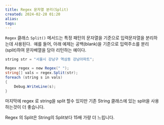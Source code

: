 ```yaml
---
title: Regex 문자열 분리(Split)
created: 2024-02-28 01:20
alias:
tags:
---
```

`Regex` 클래스 `Split()` 메서드는 
특정 패턴의 문자열을 기준으로 입력문자열을 분리하는데 사용된다. 
예를 들어, 아래 예제는 공백(blank)을 기준으로 입력주소를 분리(split)하여 문자배열을 담아 리턴하는 예이다.
```csharp
string str = "서울시 강남구 역삼동 강남아파트";

Regex regex = new Regex(" ");
string[] vals = regex.Split(str);
foreach (string s in vals)
{
    Debug.WriteLine(s);
}
```

마지막에 regex 로 string을 split 할수 있지만
기존 String 클래스에 있는 split을 사용하는것이 더 좋습니다.

Regex 의 Split은 String의 Split보다 15배 가량 더 느립니다.


